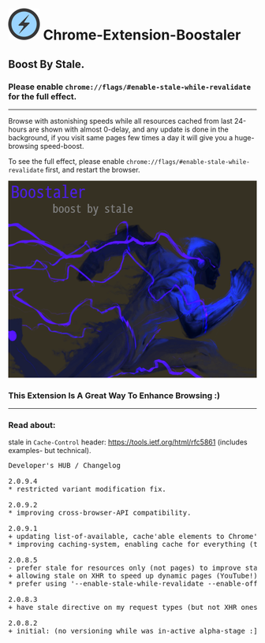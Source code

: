 <h1><img src="resources/icon.png" height="64" width="64"/> Chrome-Extension-Boostaler</h1>

<h2>Boost By Stale.</h2>
<h3>Please enable <code>chrome://flags/#enable-stale-while-revalidate</code> for the full effect.</h3>

<hr/>

Browse with astonishing speeds while all resources cached from last 24-hours are shown with almost 0-delay,
and any update is done in the background, if you visit same pages few times a day it will give you a huge-browsing speed-boost.

To see the full effect, please enable <code>chrome://flags/#enable-stale-while-revalidate</code> first, and restart the browser.

<img height="400" width="640" src="resources/screenshot_1.png"/>

<h3>This Extension Is A Great Way To Enhance Browsing :)</h3>

<hr/>

<h3>Read about:</h3>
stale in <code>Cache-Control</code> header: <a href="https://tools.ietf.org/html/rfc5861">https://tools.ietf.org/html/rfc5861</a> (includes examples- but technical).



<pre>
Developer's HUB / Changelog

2.0.9.4
* restricted variant modification fix.

2.0.9.2
* improving cross-browser-API compatibility.

2.0.9.1
+ updating list-of-available, cache'able elements to Chrome's max value according to https://developer.chrome.com/extensions/webRequest , which adds media :]
* improving caching-system, enabling cache for everything (tryout...)

2.0.8.5
- prefer stale for resources only (not pages) to improve stability.
+ allowing stale on XHR to speed up dynamic pages (YouTube!).
* prefer using '--enable-stale-while-revalidate --enable-offline-load-stale-cache' command line switches to Chrome's-shortcut. The chrome-flag is removed on newer Chrome versions.

2.0.8.3
+ have stale directive on my request types (but not XHR ones!)

2.0.8.2
+ initial: (no versioning while was in-active alpha-stage :] ).
</pre>

<!-- <a href="https://paypal.me/e1adkarak0"><img src="https://www.paypalobjects.com/webstatic/mktg/Logo/pp-logo-100px.png" alt="PayPal Donation"></a> -->